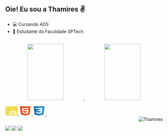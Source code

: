 ## Oie! Eu sou a Thamires ✌


- 💻 Cursando ADS
- 📖 Estudante da Faculdade SPTech

<br>

<div align="center">
  <a href="https://github.com/ThathaCampos">
  <img height="180em"  width="48%" src="https://github-readme-stats.vercel.app/api?username=ThathaCampos&show_icons=true&theme=dracula&include_all_commits=true&count_private=true"/>
  <img height="180em"  width="48%" src="https://github-readme-stats.vercel.app/api/top-langs/?username=ThathaCampos&layout=compact&langs_count=7&theme=dracula"/>
</div>
<div style="display: inline_block"><br>
  <img style="justify-content: center" alt="Thamires-Js" height="30" width="40" src="https://raw.githubusercontent.com/devicons/devicon/master/icons/javascript/javascript-plain.svg">
  <img style="justify-content: center" alt="Thamires-HTML" height="30" width="40" src="https://raw.githubusercontent.com/devicons/devicon/master/icons/html5/html5-original.svg">
  <img style="justify-content: center" alt="Thamires-CSS" height="30" width="40" src="https://raw.githubusercontent.com/devicons/devicon/master/icons/css3/css3-original.svg">
  <img style="justify-content: right" alt="" height="150" style="border-radius: "50px;" src="">
</div>

<div>
<img align="right" alt="Thamires" height="130" style="border-radius:"50px; src="https://media.discordapp.net/attachments/1017845570431352913/1142941219043934309/download20230800185541.png?">
</div>

##

<div> 
  <a href="https://www.linkedin.com/in/thamires-campos-" target="_blank"><img src="https://img.shields.io/badge/-LinkedIn-%230077B5?style=for-the-badge&logo=linkedin&logoColor=white" target="_blank"></a> 
  <a href = "mailto:thamires.campos@sptech.school"><img src="https://img.shields.io/badge/-Outlook-%23333?style=for-the-badge&logo=microsoft&logoColor=white" target="_blank"></a>
  <a href = "mailto:thamires.c.campos29@gmail.com"><img src="https://img.shields.io/badge/Gmail-D14836?style=for-the-badge&logo=gmail&logoColor=white" ></a>
</div>
